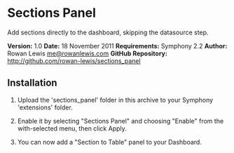 # Sections Panel

Add sections directly to the dashboard, skipping the datasource step.

__Version:__ 1.0
__Date:__ 18 November 2011
__Requirements:__ Symphony 2.2
__Author:__ Rowan Lewis <me@rowanlewis.com>
__GitHub Repository:__ <http://github.com/rowan-lewis/sections_panel>


## Installation

1. Upload the 'sections_panel' folder in this archive to your Symphony 'extensions' folder.

2. Enable it by selecting "Sections Panel" and choosing "Enable" from the with-selected menu, then click Apply.

4. You can now add a "Section to Table" panel to your Dashboard.